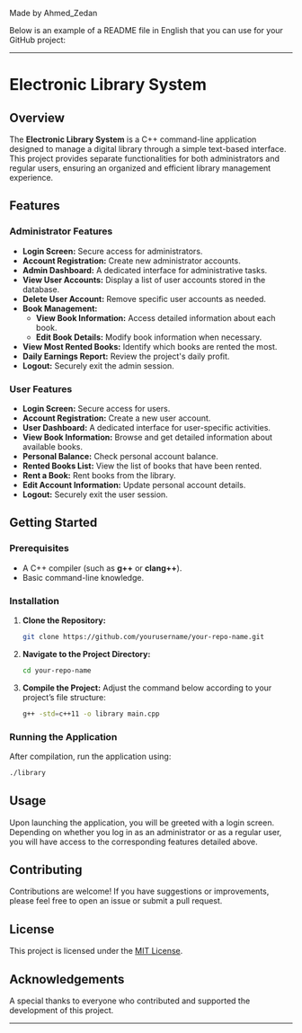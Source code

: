 
Made by Ahmed_Zedan

Below is an example of a README file in English that you can use for your GitHub project:

---

# Electronic Library System

## Overview

The **Electronic Library System** is a C++ command-line application designed to manage a digital library through a simple text-based interface. This project provides separate functionalities for both administrators and regular users, ensuring an organized and efficient library management experience.

## Features

### Administrator Features
- **Login Screen:** Secure access for administrators.
- **Account Registration:** Create new administrator accounts.
- **Admin Dashboard:** A dedicated interface for administrative tasks.
- **View User Accounts:** Display a list of user accounts stored in the database.
- **Delete User Account:** Remove specific user accounts as needed.
- **Book Management:**
  - **View Book Information:** Access detailed information about each book.
  - **Edit Book Details:** Modify book information when necessary.
- **View Most Rented Books:** Identify which books are rented the most.
- **Daily Earnings Report:** Review the project's daily profit.
- **Logout:** Securely exit the admin session.

### User Features
- **Login Screen:** Secure access for users.
- **Account Registration:** Create a new user account.
- **User Dashboard:** A dedicated interface for user-specific activities.
- **View Book Information:** Browse and get detailed information about available books.
- **Personal Balance:** Check personal account balance.
- **Rented Books List:** View the list of books that have been rented.
- **Rent a Book:** Rent books from the library.
- **Edit Account Information:** Update personal account details.
- **Logout:** Securely exit the user session.

## Getting Started

### Prerequisites
- A C++ compiler (such as **g++** or **clang++**).
- Basic command-line knowledge.

### Installation

1. **Clone the Repository:**
   ```bash
   git clone https://github.com/yourusername/your-repo-name.git
   ```

2. **Navigate to the Project Directory:**
   ```bash
   cd your-repo-name
   ```

3. **Compile the Project:**
   Adjust the command below according to your project’s file structure:
   ```bash
   g++ -std=c++11 -o library main.cpp
   ```

### Running the Application

After compilation, run the application using:
```bash
./library
```

## Usage

Upon launching the application, you will be greeted with a login screen. Depending on whether you log in as an administrator or as a regular user, you will have access to the corresponding features detailed above.

## Contributing

Contributions are welcome! If you have suggestions or improvements, please feel free to open an issue or submit a pull request.

## License

This project is licensed under the [MIT License](LICENSE).

## Acknowledgements

A special thanks to everyone who contributed and supported the development of this project.

---

